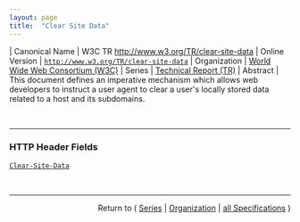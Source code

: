 ```yaml
---
layout: page
title:  "Clear Site Data"
---
```


| Canonical Name | W3C TR http://www.w3.org/TR/clear-site-data
| Online Version | [`http://www.w3.org/TR/clear-site-data`](http://www.w3.org/TR/clear-site-data)
| Organization | [World Wide Web Consortium (W3C)](..)
| Series | [Technical Report (TR)](.)
| Abstract | This document defines an imperative mechanism which allows web developers to instruct a user agent to clear a user's locally stored data related to a host and its subdomains.

<br/>
<hr/>

### HTTP Header Fields

[`Clear-Site-Data`](/concepts/http-header/Clear-Site-Data "This document defines an imperative mechanism which allows web developers to instruct a user agent to clear a user's locally stored data related to a host and its subdomains.")



<br/>
<hr/>

<p style="text-align: right">Return to ( <a href="./">Series</a> | <a href="../">Organization</a> | <a href="../../">all Specifications</a> )</p>